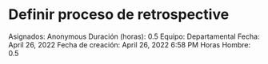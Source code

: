 # Definir proceso de retrospective

Asignados: Anonymous
Duración (horas): 0.5
Equipo: Departamental
Fecha: April 26, 2022
Fecha de creación: April 26, 2022 6:58 PM
Horas Hombre: 0.5